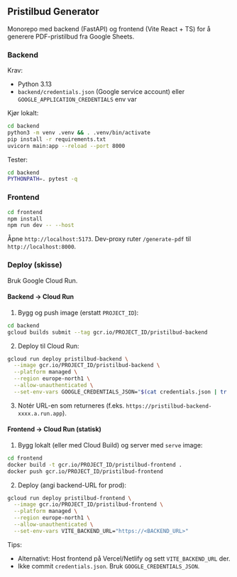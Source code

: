 ## Pristilbud Generator

Monorepo med backend (FastAPI) og frontend (Vite React + TS) for å generere PDF-pristilbud fra Google Sheets.

### Backend

Krav:
- Python 3.13
- `backend/credentials.json` (Google service account) eller `GOOGLE_APPLICATION_CREDENTIALS` env var

Kjør lokalt:
```bash
cd backend
python3 -m venv .venv && . .venv/bin/activate
pip install -r requirements.txt
uvicorn main:app --reload --port 8000
```

Tester:
```bash
cd backend
PYTHONPATH=. pytest -q
```

### Frontend
```bash
cd frontend
npm install
npm run dev -- --host
```
Åpne `http://localhost:5173`. Dev-proxy ruter `/generate-pdf` til `http://localhost:8000`.

### Deploy (skisse)
Bruk Google Cloud Run.

#### Backend → Cloud Run
1. Bygg og push image (erstatt `PROJECT_ID`):
```bash
cd backend
gcloud builds submit --tag gcr.io/PROJECT_ID/pristilbud-backend
```
2. Deploy til Cloud Run:
```bash
gcloud run deploy pristilbud-backend \
  --image gcr.io/PROJECT_ID/pristilbud-backend \
  --platform managed \
  --region europe-north1 \
  --allow-unauthenticated \
  --set-env-vars GOOGLE_CREDENTIALS_JSON="$(cat credentials.json | tr '\n' ' ')"
```
3. Notér URL-en som returneres (f.eks. `https://pristilbud-backend-xxxx.a.run.app`).

#### Frontend → Cloud Run (statisk)
1. Bygg lokalt (eller med Cloud Build) og server med `serve` image:
```bash
cd frontend
docker build -t gcr.io/PROJECT_ID/pristilbud-frontend .
docker push gcr.io/PROJECT_ID/pristilbud-frontend
```
2. Deploy (angi backend-URL for prod):
```bash
gcloud run deploy pristilbud-frontend \
  --image gcr.io/PROJECT_ID/pristilbud-frontend \
  --platform managed \
  --region europe-north1 \
  --allow-unauthenticated \
  --set-env-vars VITE_BACKEND_URL="https://<BACKEND_URL>"
```

Tips:
- Alternativt: Host frontend på Vercel/Netlify og sett `VITE_BACKEND_URL` der.
- Ikke commit `credentials.json`. Bruk `GOOGLE_CREDENTIALS_JSON`.

